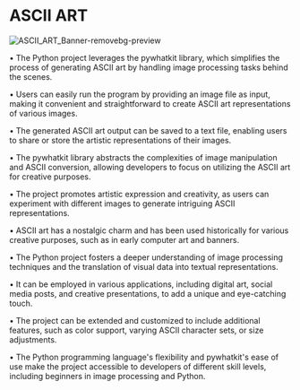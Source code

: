 # ASCII ART

![ASCII_ART_Banner-removebg-preview](https://github.com/Jai-Doshi/ascii_art/assets/62877713/22ba56e5-04df-4ba9-8f1a-61112362b49e)

•	The Python project leverages the pywhatkit library, which simplifies the process of generating ASCII art by handling image processing tasks behind the scenes.

•	Users can easily run the program by providing an image file as input, making it convenient and straightforward to create ASCII art representations of various images.

•	The generated ASCII art output can be saved to a text file, enabling users to share or store the artistic representations of their images.

•	The pywhatkit library abstracts the complexities of image manipulation and ASCII conversion, allowing developers to focus on utilizing the ASCII art for creative purposes.

•	The project promotes artistic expression and creativity, as users can experiment with different images to generate intriguing ASCII representations.

•	ASCII art has a nostalgic charm and has been used historically for various creative purposes, such as in early computer art and banners.

•	The Python project fosters a deeper understanding of image processing techniques and the translation of visual data into textual representations.

•	It can be employed in various applications, including digital art, social media posts, and creative presentations, to add a unique and eye-catching touch.

•	The project can be extended and customized to include additional features, such as color support, varying ASCII character sets, or size adjustments.

•	The Python programming language's flexibility and pywhatkit's ease of use make the project accessible to developers of different skill levels, including beginners in image processing and Python.

